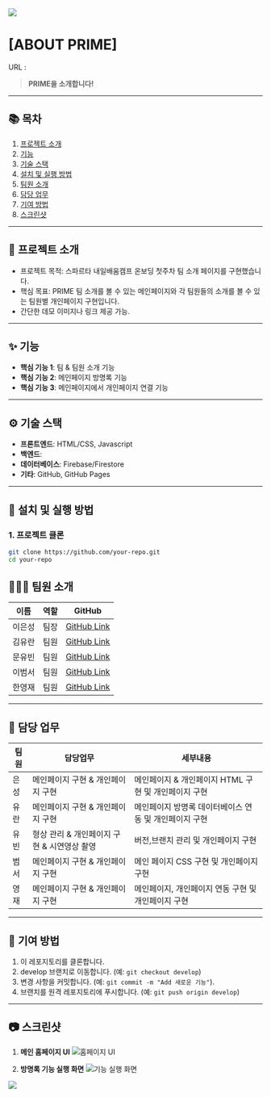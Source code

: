 <img src="https://capsule-render.vercel.app/api?type=waving&color=BDBDC8&height=150&section=header" />

# [ABOUT PRIME]

URL :   
> **PRIME을 소개합니다!**

---

## 📚 목차
1. [프로젝트 소개](#-프로젝트-소개)
2. [기능](#-기능)
3. [기술 스택](#-기술-스택)
4. [설치 및 실행 방법](#-설치-및-실행-방법)
5. [팀원 소개](#-팀원-소개)
6. [담당 업무](#-담당-업무)
7. [기여 방법](#-기여-방법)
8. [스크린샷](#-스크린샷)


---

## 📖 프로젝트 소개

- 프로젝트 목적: 스파르타 내일배움캠프 온보딩 첫주차 팀 소개 페이지를 구현했습니다. 
- 핵심 목표: PRIME 팀 소개를 볼 수 있는 메인페이지와 각 팀원들의 소개를 볼 수 있는 팀원별 개인페이지 구현입니다.  
- 간단한 데모 이미지나 링크 제공 가능.

---

## ✨ 기능

- **핵심 기능 1**: 팀 & 팀원 소개 기능
- **핵심 기능 2**: 메인페이지 방명록 기능
- **핵심 기능 3**: 메인페이지에서 개인페이지 연결 기능

---

## ⚙️ 기술 스택

- **프론트엔드**: HTML/CSS, Javascript
- **백엔드**: 
- **데이터베이스**: Firebase/Firestore
- **기타**: GitHub, GitHub Pages

---

## 🚀 설치 및 실행 방법

### 1. 프로젝트 클론
```bash
git clone https://github.com/your-repo.git
cd your-repo
```

## 🧑‍🤝‍🧑 팀원 소개

| 이름   | 역할              | GitHub                                  |
|--------|-------------------|-----------------------------------------|
| 이은성  | 팀장   | [GitHub Link](https://github.com/polaris65b) |
|  김유란 | 팀원   | [GitHub Link](https://github.com/yoorkim) |
| 문유빈  | 팀원       | [GitHub Link](https://github.com/YUBIN-githubb) |
| 이범서  | 팀원 | [GitHub Link](https://github.com/mixedsider) |
| 한영재  | 팀원 | [GitHub Link](https://github.com/han077han) |

---


## 🤝 담당 업무

| 팀원       | 담당업무                   | 세부내용                              |
|------------|----------------------------|---------------------------------------|
| 은성   | 메인페이지 구현 & 개인페이지 구현            | 메인페이지 & 개인페이지 HTML 구현 및 개인페이지 구현  |
| 유란   | 메인페이지 구현 & 개인페이지 구현                | 메인페이지 방명록 데이터베이스 연동 및 개인페이지 구현           |
| 유빈   | 형상 관리 & 개인페이지 구현 & 시연영상 촬영   | 버전,브랜치 관리 및 개인페이지 구현        |
| 범서   | 메인페이지 구현 & 개인페이지 구현 | 메인 페이지 CSS 구현 및 개인페이지 구현                |
| 영재   | 메인페이지 구현 & 개인페이지 구현 | 메인페이지, 개인페이지 연동 구현 및 개인페이지 구현              |


---

## 🤝 기여 방법

1. 이 레포지토리를 클론합니다.
2. develop 브랜치로 이동합니다. (예: `git checkout develop`)
3. 변경 사항을 커밋합니다. (예: `git commit -m "Add 새로운 기능"`).
4. 브랜치를 원격 레포지토리에 푸시합니다. (예: `git push origin develop`)

---



## 📷 스크린샷

1. **메인 홈페이지 UI**
   ![홈페이지 UI](https://via.placeholder.com/800x400)

2. **방명록 기능 실행 화면**
   ![기능 실행 화면](https://via.placeholder.com/800x400)


<img src="https://capsule-render.vercel.app/api?type=waving&color=BDBDC8&height=150&section=footer" />
